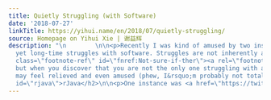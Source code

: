 ```yaml
---
title: Quietly Struggling (with Software)
date: '2018-07-27'
linkTitle: https://yihui.name/en/2018/07/quietly-struggling/
source: Homepage on Yihui Xie | 谢益辉
description: "\n        \n\n<p>Recently I was kind of amused by two instances of quiet
  yet long-time struggles with software. Struggles are not inherently amusing,<sup
  class=\"footnote-ref\" id=\"fnref:Not-sure-if-ther\"><a rel=\"footnote\" href=\"#fn:Not-sure-if-ther\">1</a></sup>
  but when you discover that you are not the only one struggling with a problem, you
  may feel relieved and even amused (phew, I&rsquo;m probably not totally an idiot).</p>\n\n<h2
  id=\"rjava\">rJava</h2>\n\n<p>One instance was <a href=\"https://twitter"
---
```

